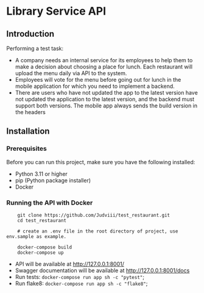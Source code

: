 # Library Service API

## Introduction
Performing a test task:
- A company needs an internal service for its employees to help them
to make a decision about choosing a place for lunch. Each restaurant will upload the menu daily via API to the system.
- Employees will vote for the menu before going out for lunch in the mobile application
for which you need to implement a backend. 
- There are users who have not updated the app to the latest version have not updated the application to the latest version, and the backend must support both
versions. The mobile app always sends the build version in the headers
## Installation

### Prerequisites
Before you can run this project, make sure you have the following installed:

- Python 3.11 or higher
- pip (Python package installer)
- Docker

### Running the API with Docker
```shell
    git clone https://github.com/Judviii/test_restaurant.git
    cd test_restaurant

    # create an .env file in the root directory of project, use env.sample as example.

    docker-compose build
    docker-compose up
```
- API will be available at http://127.0.0.1:8001/
- Swagger documentation will be available at http://127.0.0.1:8001/docs
- Run tests: `docker-compose run app sh -c "pytest"`;
- Run flake8: `docker-compose run app sh -c "flake8"`;
